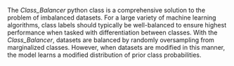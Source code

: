 The *Class_Balancer* python class is a comprehensive solution to the problem of imbalanced datasets. For a large variety of machine learning algorithms, class labels should typically be well-balanced to ensure highest performance when tasked with differentiation between classes. With the *Class_Balancer*, datasets are balanced by randomly oversampling from marginalized classes. However, when datasets are modified in this manner, the model learns a modified distribution of prior class probabilities.
